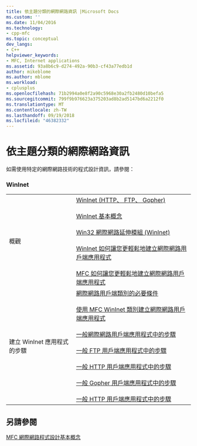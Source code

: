```yaml
---
title: 依主題分類的網際網路資訊 |Microsoft Docs
ms.custom: ''
ms.date: 11/04/2016
ms.technology:
- cpp-mfc
ms.topic: conceptual
dev_langs:
- C++
helpviewer_keywords:
- MFC, Internet applications
ms.assetid: 93a8b6c9-d274-492a-90b3-cf43a77edb1d
author: mikeblome
ms.author: mblome
ms.workload:
- cplusplus
ms.openlocfilehash: 71b2994a0e8f2a90c5968e30a2fb2480d10befa5
ms.sourcegitcommit: 799f9b976623a375203ad8b2ad5147bd6a2212f0
ms.translationtype: MT
ms.contentlocale: zh-TW
ms.lasthandoff: 09/19/2018
ms.locfileid: "46382332"
---
```

# <a name="internet-information-by-topic"></a>依主題分類的網際網路資訊

如需使用特定的網際網路技術的程式設計資訊，請參閱：

### <a name="wininet"></a>WinInet

|||
|-|-|
|概觀|[WinInet (HTTP、 FTP、 Gopher)](../mfc/win32-internet-extensions-wininet.md)<br /><br /> [WinInet 基本概念](../mfc/wininet-basics.md)<br /><br /> [Win32 網際網路延伸模組 (WinInet)](../mfc/win32-internet-extensions-wininet.md)<br /><br /> [WinInet 如何讓您更輕鬆地建立網際網路用戶端應用程式](../mfc/how-wininet-makes-it-easier-to-create-internet-client-applications.md)<br /><br /> [MFC 如何讓您更輕鬆地建立網際網路用戶端應用程式](../mfc/how-mfc-makes-it-easier-to-create-internet-client-applications.md)|
|建立 WinInet 應用程式的步驟|[網際網路用戶端類別的必要條件](../mfc/prerequisites-for-internet-client-classes.md)<br /><br /> [使用 MFC WinInet 類別建立網際網路用戶端應用程式](../mfc/writing-an-internet-client-application-using-mfc-wininet-classes.md)<br /><br /> [一般網際網路用戶端應用程式中的步驟](../mfc/steps-in-a-typical-internet-client-application.md)<br /><br /> [一般 FTP 用戶端應用程式中的步驟](../mfc/steps-in-a-typical-ftp-client-application.md)<br /><br /> [一般 HTTP 用戶端應用程式中的步驟](../mfc/steps-in-a-typical-http-client-application.md)<br /><br /> [一般 Gopher 用戶端應用程式中的步驟](../mfc/steps-in-a-typical-gopher-client-application.md)<br /><br /> [一般 HTTP 用戶端應用程式中的步驟](../mfc/steps-in-a-typical-http-client-application.md)|

## <a name="see-also"></a>另請參閱

[MFC 網際網路程式設計基本概念](../mfc/mfc-internet-programming-basics.md)

